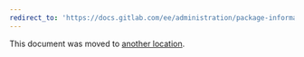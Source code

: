 ```yaml
---
redirect_to: 'https://docs.gitlab.com/ee/administration/package-information/omnibus_packages.html'
---
```


This document was moved to [another location](https://docs.gitlab.com/ee/administration/package-information/omnibus_packages.html).

<!-- This redirect file can be deleted after 2022-03-28. -->
<!-- Before deletion, see: https://docs.gitlab.com/ee/development/documentation/#move-or-rename-a-page -->
